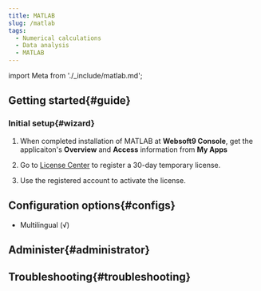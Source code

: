 ```yaml
---
title: MATLAB
slug: /matlab
tags:
  - Numerical calculations
  - Data analysis
  - MATLAB
---
```


import Meta from './_include/matlab.md';

<Meta name="meta" />

## Getting started{#guide}

### Initial setup{#wizard}

1. When completed installation of MATLAB at **Websoft9 Console**, get the applicaiton's **Overview** and **Access** information from **My Apps**  

2. Go to [License Center](https://www.mathworks.com/licensecenter/?s_tid=hp_ff_s_license) to register a 30-day temporary license.

3. Use the registered account to activate the license.

## Configuration options{#configs}

- Multilingual (√)

## Administer{#administrator}

## Troubleshooting{#troubleshooting}
